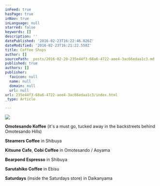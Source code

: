 ```yaml
---
inFeed: true
hasPage: true
inNav: true
inLanguage: null
starred: false
keywords: []
description: ''
datePublished: '2016-02-23T16:22:46.026Z'
dateModified: '2016-02-23T16:21:22.558Z'
title: Coffee Shops
author: []
sourcePath: _posts/2016-02-20-235e44f3-68a6-4722-aee4-3ac66edaa1c3.md
published: true
authors: []
publisher:
  favicon: null
  name: null
  domain: null
  url: null
url: 235e44f3-68a6-4722-aee4-3ac66edaa1c3/index.html
_type: Article

---
```

![](https://the-grid-user-content.s3-us-west-2.amazonaws.com/873dd024-ecc4-4b54-93cf-00eaa0552329.jpg)

**Omotesando Koffee** (it's a must go, tucked away in the backstreets behind Omotesando Hills) 

**Steamers Coffee** in Shibuya 

**Kitsune Cafe**, **Cobi Coffee** in Omotesando / Aoyama 

**Bearpond Espresso** in Shibuya 

**Sarutahiko Coffee** in Ebisu 

**Saturdays** (inside the Saturdays store) in Daikanyama